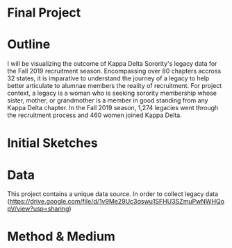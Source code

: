 # Final Project


# Outline

I will be visualizing the outcome of Kappa Delta Sorority's legacy data for the Fall 2019 recruitment season. Encompassing over 80 chapters accross 32 states, it is imparative to understand the journey of a legacy to help better articulate to alumnae members the reality of recruitment. For project context, a legacy is a woman who is seeking sorority membership whose sister, mother, or grandmother is a member in good standing from any Kappa Delta chapter. In the Fall 2019 season, 1,274 legacies went through the recruitment process and 460 women joined Kappa Delta. 



# Initial Sketches


# Data

This project contains a unique data source. In order to collect legacy data 
(https://drive.google.com/file/d/1v9Me29Uc3qswu1SFHU3SZmuPwNWHQopV/view?usp=sharing)



# Method & Medium
